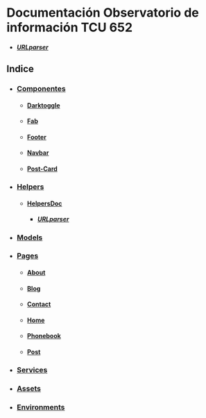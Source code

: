 # Documentación Observatorio de información TCU 652 
* ##### [URLparser](Observatorio/src/app/helpers/URLparser.ts)
## Indice
   * ### [Componentes](Observatorio/src/app/components)
      * #### [Darktoggle](Observatorio/src/app/components/darktoggle)
      * #### [Fab](Observatorio/src/app/components/fab)
      * #### [Footer](Observatorio/src/app/components/footer)
      * #### [Navbar](Observatorio/src/app/components/navbar)
      * #### [Post-Card](Observatorio/src/app/components/post-card)
   * ### [Helpers](Observatorio/src/app/helpers)
      * #### [HelpersDoc](Observatorio/src/app/helpers/URLparser.ts)
        * ##### [URLparser](Observatorio/src/app/helpers/URLparser.ts)
   * ### [Models](Observatorio/src/app/models)
   * ### [Pages](Observatorio/src/app/pages)
      * #### [About](Observatorio/src/app/pages/about)
      * #### [Blog](Observatorio/src/app/pages/blog)
      * #### [Contact](Observatorio/src/app/pages/contact)
      * #### [Home](Observatorio/src/app/pages/home)
      * #### [Phonebook](Observatorio/src/app/pages/phonebook)
      * #### [Post](Observatorio/src/app/pages/post)
   * ### [Services](Observatorio/src/app/services)
   * ### [Assets](Observatorio/src/assets)
   * ### [Environments](Observatorio/src/environments)

```

```
